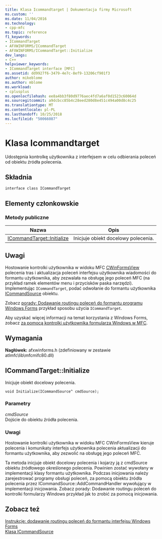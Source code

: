```yaml
---
title: Klasa Icommandtarget | Dokumentacja firmy Microsoft
ms.custom: ''
ms.date: 11/04/2016
ms.technology:
- cpp-mfc
ms.topic: reference
f1_keywords:
- ICommandTarget
- AFXWINFORMS/ICommandTarget
- AFXWINFORMS/ICommandTarget::Initialize
dev_langs:
- C++
helpviewer_keywords:
- ICommandTarget interface [MFC]
ms.assetid: dd9927f6-3479-4e7c-8ef9-13206cf901f3
author: mikeblome
ms.author: mblome
ms.workload:
- cplusplus
ms.openlocfilehash: ee8a4bb3f80d9776aec4fd7a6af0d1523c60064d
ms.sourcegitcommit: a9dcbcc85b4c28eed280d8e451c494a00d8c4c25
ms.translationtype: MT
ms.contentlocale: pl-PL
ms.lasthandoff: 10/25/2018
ms.locfileid: "50066087"
---
```

# <a name="icommandtarget-interface"></a>Klasa Icommandtarget

Udostępnia kontrolkę użytkownika z interfejsem w celu odbierania poleceń od obiektu źródła polecenia.

## <a name="syntax"></a>Składnia

```
interface class ICommandTarget
```

## <a name="members"></a>Elementy członkowskie

### <a name="public-methods"></a>Metody publiczne

|Nazwa|Opis|
|----------|-----------------|
|[ICommandTarget::Initialize](#initialize)|Inicjuje obiekt docelowy polecenia.|

## <a name="remarks"></a>Uwagi

Hostowanie kontrolki użytkownika w widoku MFC [CWinFormsView](../../mfc/reference/cwinformsview-class.md) polecenia tras i aktualizacja poleceń interfejsu użytkownika wiadomości do formantu użytkownika, aby zezwalała na obsługę jego poleceń MFC (na przykład ramek elementów menu i przycisków paska narzędzi). Implementując `ICommandTarget`, podać odwołanie do formantu użytkownika [ICommandSource](../../mfc/reference/icommandsource-interface.md) obiektu.

Zobacz [porady: Dodawanie routingu poleceń do formantu programu Windows Forms](../../dotnet/how-to-add-command-routing-to-the-windows-forms-control.md) przykład sposobu użycia `ICommandTarget`.

Aby uzyskać więcej informacji na temat korzystania z Windows Forms, zobacz [za pomocą kontrolki użytkownika formularza Windows w MFC](../../dotnet/using-a-windows-form-user-control-in-mfc.md).

## <a name="requirements"></a>Wymagania

**Nagłówek:** afxwinforms.h (zdefiniowany w zestawie atlmfc\lib\mfcmifc80.dll)

##  <a name="initialize"></a> ICommandTarget::Initialize

Inicjuje obiekt docelowy polecenia.

```
void Initialize(ICommandSource^ cmdSource);
```

### <a name="parameters"></a>Parametry

*cmdSource*<br/>
Dojście do obiektu źródła polecenia.

### <a name="remarks"></a>Uwagi

Hostowanie kontrolki użytkownika w widoku MFC CWinFormsView kieruje polecenia i komunikaty interfejs użytkownika polecenia aktualizacji do formantu użytkownika, aby zezwolić na obsługę jego poleceń MFC.

Ta metoda inicjuje obiekt docelowy polecenia i kojarzy ją z cmdSource obiektu źródłowego określonego polecenia. Powinien zostać wywołany w implementacji klasy formantu użytkownika. Podczas inicjowania należy zarejestrować programy obsługi poleceń, za pomocą obiektu źródła polecenia przez ICommandSource::AddCommandHandler wywołujący w implementacji inicjowania. Zobacz porady: Dodawanie routingu poleceń do kontrolki formularzy Windows przykład jak to zrobić za pomocą inicjowania.

## <a name="see-also"></a>Zobacz też

[Instrukcje: dodawanie routingu poleceń do formantu interfejsu Windows Forms](../../dotnet/how-to-add-command-routing-to-the-windows-forms-control.md)<br/>
[Klasa ICommandSource](../../mfc/reference/icommandsource-interface.md)

